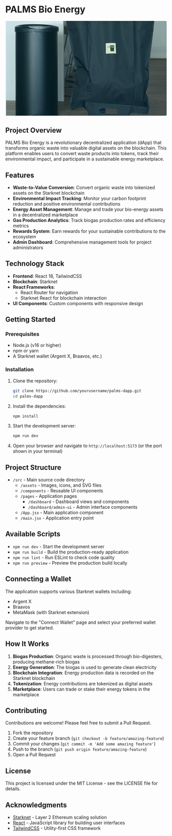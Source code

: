 # PALMS Bio Energy

![PALMS Bio Energy](./src/assets/BioDigester.png)

## Project Overview

PALMS Bio Energy is a revolutionary decentralized application (dApp) that transforms organic waste into valuable digital assets on the blockchain. This platform enables users to convert waste products into tokens, track their environmental impact, and participate in a sustainable energy marketplace.

## Features

- **Waste-to-Value Conversion**: Convert organic waste into tokenized assets on the Starknet blockchain
- **Environmental Impact Tracking**: Monitor your carbon footprint reduction and positive environmental contributions
- **Energy Asset Management**: Manage and trade your bio-energy assets in a decentralized marketplace
- **Gas Production Analytics**: Track biogas production rates and efficiency metrics
- **Rewards System**: Earn rewards for your sustainable contributions to the ecosystem
- **Admin Dashboard**: Comprehensive management tools for project administrators

## Technology Stack

- **Frontend**: React 18, TailwindCSS
- **Blockchain**: Starknet
- **React Frameworks**: 
  - React Router for navigation
  - Starknet React for blockchain interaction
- **UI Components**: Custom components with responsive design

## Getting Started

### Prerequisites

- Node.js (v16 or higher)
- npm or yarn
- A Starknet wallet (Argent X, Braavos, etc.)

### Installation

1. Clone the repository:
   ```bash
   git clone https://github.com/yourusername/palms-dapp.git
   cd palms-dapp
   ```

2. Install the dependencies:
   ```bash
   npm install
   ```

3. Start the development server:
   ```bash
   npm run dev
   ```

4. Open your browser and navigate to `http://localhost:5173` (or the port shown in your terminal)

## Project Structure

- `/src` - Main source code directory
  - `/assets` - Images, icons, and SVG files
  - `/components` - Reusable UI components
  - `/pages` - Application pages
    - `/dashboard` - Dashboard views and components
    - `/dashboard/admin-ui` - Admin interface components
  - `/App.jsx` - Main application component
  - `/main.jsx` - Application entry point

## Available Scripts

- `npm run dev` - Start the development server
- `npm run build` - Build the production-ready application
- `npm run lint` - Run ESLint to check code quality
- `npm run preview` - Preview the production build locally

## Connecting a Wallet

The application supports various Starknet wallets including:
- Argent X
- Braavos
- MetaMask (with Starknet extension)

Navigate to the "Connect Wallet" page and select your preferred wallet provider to get started.

## How It Works

1. **Biogas Production**: Organic waste is processed through bio-digesters, producing methane-rich biogas
2. **Energy Generation**: The biogas is used to generate clean electricity
3. **Blockchain Integration**: Energy production data is recorded on the Starknet blockchain
4. **Tokenization**: Energy contributions are tokenized as digital assets
5. **Marketplace**: Users can trade or stake their energy tokens in the marketplace

## Contributing

Contributions are welcome! Please feel free to submit a Pull Request.

1. Fork the repository
2. Create your feature branch (`git checkout -b feature/amazing-feature`)
3. Commit your changes (`git commit -m 'Add some amazing feature'`)
4. Push to the branch (`git push origin feature/amazing-feature`)
5. Open a Pull Request

## License

This project is licensed under the MIT License - see the LICENSE file for details.



## Acknowledgments

- [Starknet](https://starknet.io/) - Layer 2 Ethereum scaling solution
- [React](https://reactjs.org/) - JavaScript library for building user interfaces
- [TailwindCSS](https://tailwindcss.com/) - Utility-first CSS framework

